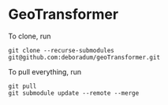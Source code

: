 # GeoTransformer

To clone, run

`git clone --recurse-submodules git@github.com:deboradum/geoTransformer.git`

To pull everything, run

```
git pull
git submodule update --remote --merge
```